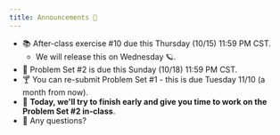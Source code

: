 ```yaml
---
title: Announcements 📣
---
```


- 📚 After-class exercise #10 due this Thursday (10/15) 11:59 PM CST.
  - We will release this on Wednesday 🪐.
- 🌽 Problem Set #2 is due this Sunday (10/18) 11:59 PM CST.
- 🍸 You can re-submit Problem Set #1 - this is due Tuesday 11/10 (a month from now).
- 🍄 **Today, we'll try to finish early and give you time to work on the Problem Set #2 in-class**.
- 🙋 Any questions?
